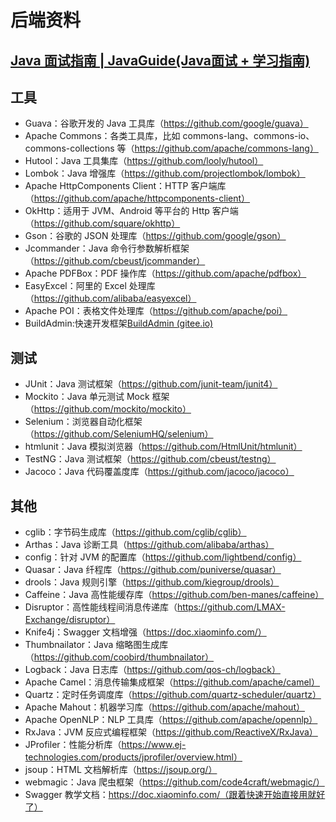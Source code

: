 # 后端资料

## [Java 面试指南 | JavaGuide(Java面试 + 学习指南)](https://javaguide.cn/)

## 工具

* Guava：谷歌开发的 Java 工具库（https://github.com/google/guava）
* Apache Commons：各类工具库，比如 commons-lang、commons-io、commons-collections 等（https://github.com/apache/commons-lang）
* Hutool：Java 工具集库（https://github.com/looly/hutool）
* Lombok：Java 增强库（https://github.com/projectlombok/lombok）
* Apache HttpComponents Client：HTTP 客户端库（https://github.com/apache/httpcomponents-client）
* OkHttp：适用于 JVM、Android 等平台的 Http 客户端（https://github.com/square/okhttp）
* Gson：谷歌的 JSON 处理库（https://github.com/google/gson）
* Jcommander：Java 命令行参数解析框架（https://github.com/cbeust/jcommander）
* Apache PDFBox：PDF 操作库（https://github.com/apache/pdfbox）
* EasyExcel：阿里的 Excel 处理库（https://github.com/alibaba/easyexcel）
* Apache POI：表格文件处理库（https://github.com/apache/poi）
* BuildAdmin:快速开发框架[BuildAdmin (gitee.io)](https://wonderful-code.gitee.io/)

## 测试

* JUnit：Java 测试框架（https://github.com/junit-team/junit4）
* Mockito：Java 单元测试 Mock 框架（https://github.com/mockito/mockito）
* Selenium：浏览器自动化框架（https://github.com/SeleniumHQ/selenium）
* htmlunit：Java 模拟浏览器（https://github.com/HtmlUnit/htmlunit）
* TestNG：Java 测试框架（https://github.com/cbeust/testng）
* Jacoco：Java 代码覆盖度库（https://github.com/jacoco/jacoco）

## 其他

* cglib：字节码生成库（https://github.com/cglib/cglib）
* Arthas：Java 诊断工具（https://github.com/alibaba/arthas）
* config：针对 JVM 的配置库（https://github.com/lightbend/config）
* Quasar：Java 纤程库（https://github.com/puniverse/quasar）
* drools：Java 规则引擎（https://github.com/kiegroup/drools）
* Caffeine：Java 高性能缓存库（https://github.com/ben-manes/caffeine）
* Disruptor：高性能线程间消息传递库（https://github.com/LMAX-Exchange/disruptor）
* Knife4j：Swagger 文档增强（https://doc.xiaominfo.com/）
* Thumbnailator：Java 缩略图生成库（https://github.com/coobird/thumbnailator）
* Logback：Java 日志库（https://github.com/qos-ch/logback）
* Apache Camel：消息传输集成框架（https://github.com/apache/camel）
* Quartz：定时任务调度库（https://github.com/quartz-scheduler/quartz）
* Apache Mahout：机器学习库（https://github.com/apache/mahout）
* Apache OpenNLP：NLP 工具库（https://github.com/apache/opennlp）
* RxJava：JVM 反应式编程框架（https://github.com/ReactiveX/RxJava）
* JProfiler：性能分析库（https://www.ej-technologies.com/products/jprofiler/overview.html）
* jsoup：HTML 文档解析库（https://jsoup.org/）
* webmagic：Java 爬虫框架（https://github.com/code4craft/webmagic/）
* Swagger 教学文档：https://doc.xiaominfo.com/（跟着快速开始直接用就好了）
